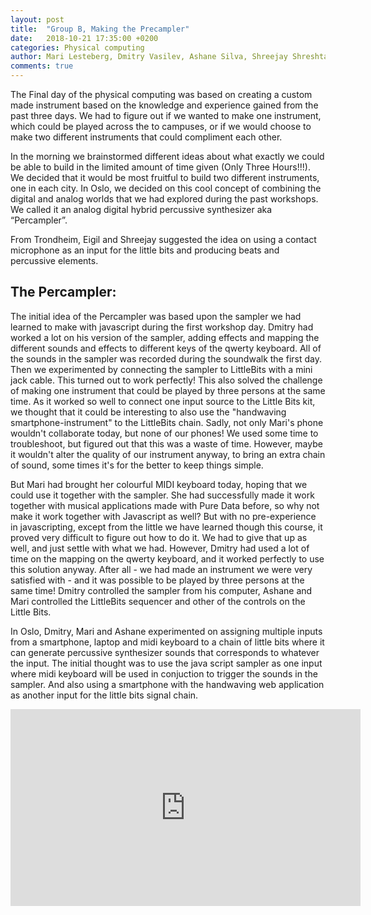 ```yaml
---
layout: post
title:  "Group B, Making the Precampler"
date:   2018-10-21 17:35:00 +0200
categories: Physical computing
author: Mari Lesteberg, Dmitry Vasilev, Ashane Silva, Shreejay Shreshta & Eigil Aandahl
comments: true
---
```


The Final day of the physical computing was based on creating a custom made instrument based on the knowledge and experience gained from the past three days. We had to figure out if we wanted to make one instrument, which could be played across the to campuses, or if we would choose to make two different instruments that could compliment each other. 


In the morning we brainstormed different ideas about what exactly we could be able to build in the limited amount of time given (Only Three Hours!!!). We decided that it would be most fruitful to build two different instruments, one in each city. In Oslo, we decided on this cool concept of combining the digital and analog worlds that we had explored during the past workshops. We called it an analog digital hybrid percussive synthesizer aka “Percampler”.


From Trondheim, Eigil and Shreejay suggested the idea on using a contact microphone as an input for the little bits and producing beats and percussive elements.

## The Percampler:

The initial idea of the Percampler was based upon the sampler we had learned to make with javascript during the first workshop day. Dmitry had worked a lot on his version of the sampler, adding effects and mapping the different sounds and effects to different keys of the qwerty keyboard. All of the sounds in the sampler was recorded during the soundwalk the first day. Then we experimented by connecting the sampler to LittleBits with a mini jack cable. This turned out to work perfectly! This also solved the challenge of making one instrument that could be played by three persons at the same time. 
As it worked so well to connect one input source to the Little Bits kit, we thought that it could be interesting to also use the "handwaving smartphone-instrument" to the LittleBits chain. Sadly, not only Mari's phone wouldn't collaborate today, but none of our phones! We used some time to troubleshoot, but figured out that this was a waste of time. However, maybe it wouldn't alter the quality of our instrument anyway, to bring an extra chain of sound, some times it's for the better to keep things simple. 


But Mari had brought her colourful MIDI keyboard today, hoping that we could use it together with the sampler. She had successfully made it work together with musical applications made with Pure Data before, so why not make it work together with Javascript as well? But with no pre-experience in javascripting, except from the little we have learned though this course, it proved very difficult to figure out how to do it. We had to give that up as well, and just settle with what we had. However, Dmitry had used a lot of time on the mapping on the qwerty keyboard, and it worked perfectly to use this solution anyway. After all - we had made an instrument we were very satisfied with - and it was possible to be played by three persons at the same time! Dmitry controlled the sampler from his computer, Ashane and Mari controlled the LittleBits sequencer and other of the controls on the Little Bits. 


In Oslo, Dmitry, Mari and Ashane experimented on assigning multiple inputs from a smartphone, laptop and midi keyboard to a chain of little bits where it can generate percussive synthesizer sounds that corresponds to whatever the input. The initial thought was to use the java script sampler as one input where midi keyboard will be used in conjuction to trigger the sounds in the sampler. And also using a smartphone with the handwaving web application as another input for the little bits signal chain.

<iframe width="560" height="315" src="https://www.youtube.com/embed/7UzxM-bNzNo" frameborder="0" allow="autoplay; encrypted-media" allowfullscreen></iframe>
